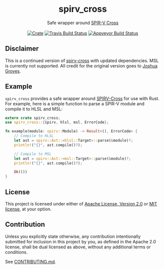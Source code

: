<h1 align="center">
  spirv_cross
</h1>
<div align="center">
  Safe wrapper around <a href="https://github.com/KhronosGroup/SPIRV-Cross">SPIR-V Cross</a>
</div>
<br />
<div align="center">
  <a href="https://crates.io/crates/spirv_cross"><img src="https://img.shields.io/crates/v/spirv_cross.svg?label=spirv_cross" alt="Crate"></a> <a href="https://travis-ci.org/grovesNL/spirv_cross"><img src="https://travis-ci.org/grovesNL/spirv_cross.svg?branch=master" alt="Travis Build Status" /></a> <a href="https://ci.appveyor.com/project/grovesNL/spirv-cross/branch/master"><img src="https://ci.appveyor.com/api/projects/status/ja22j0ueje51sd76/branch/master?svg=true" alt="Appveyor Build Status" /></a>
</div>

## Disclaimer

This is a continued version of [spirv-cross](https://crates.io/crates/spirv_cross) with updated dependencies. MSL is currently not supported.
All credit for the original version goes to [Joshua Groves](https://github.com/grovesNL).

## Example

`spirv_cross` provides a safe wrapper around [SPIRV-Cross](https://github.com/KhronosGroup/SPIRV-Cross) for use with Rust. For example, here is a simple function to parse a SPIR-V module and compile it to HLSL and MSL:

```rust
extern crate spirv_cross;
use spirv_cross::{spirv, hlsl, msl, ErrorCode};

fn example(module: spirv::Module) -> Result<(), ErrorCode> {
    // Compile to HLSL
    let ast = spirv::Ast::<hlsl::Target>::parse(&module)?;
    println!("{}", ast.compile()?);

    // Compile to MSL
    let ast = spirv::Ast::<msl::Target>::parse(&module)?;
    println!("{}", ast.compile()?);

    Ok(())
}
```

## License

This project is licensed under either of [Apache License, Version
2.0](LICENSE-APACHE) or [MIT license](LICENSE-MIT), at your option.

## Contribution

Unless you explicitly state otherwise, any contribution intentionally submitted
for inclusion in this project by you, as defined in the Apache 2.0 license,
shall be dual licensed as above, without any additional terms or conditions.

See [CONTRIBUTING.md](CONTRIBUTING.md).
